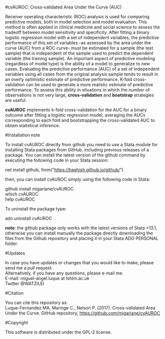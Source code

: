 #cvAUROC: Cross-validated Area Under the Curve (AUC)

Receiver operating characteristic (ROC) analysis is used for comparing predictive models, both in model selection and model evaluation. This method is often applied in clinical medicine and social science to assess the tradeoff between model sensitivity and specificity. After fitting a binary logistic regression model with a set of independent variables, the predictive performance of this set of variables -as assessed by the area under the curve (AUC) from a ROC curve- must be estimated for a sample (the test sample) that is independent of the sample used to predict the dependent variable (the training sample). An important aspect of predictive modeling (regardless of model type) is the ability of a model to generalize to new cases. Evaluating the predictive performance (AUC) of a set of independent variables using all cases from the original analysis sample tends to result in an overly optimistic estimate of predictive performance. K-fold cross-validation can be used to generate a more realistic estimate of predictive performance. To assess this ability in situations in which the number of observations is not very large, **cross-validation** and **bootstrap** strategies are useful.   

**cvAUROC** implements k-fold cross-validation for the AUC for a binary outcome after fitting a logistic regression model, averaging the AUCs corresponding to each fold and bootstrapping the cross-validated AUC to obtain statistical inference.    

#Installation note 

To install cvAUROC directly from github you need to use a Stata module for installing Stata packages from GitHub, including previous releases of a package. You can install the latest version of the github command by executing the following code in your Stata session:    

 net install github, from("https://haghish.github.io/github/")  

then, you can install cvAUROC simply using the following code in Stata:   

 github install migariane/cvAUROC  
 which cvAUROC  
 help cvAUROC  

To uninstall the package type:      

ado uninstall cvAUROC    

**note**: the github package only works with the latest versions of Stata >13.1, otherwise you can install manually the package directly downloading the files from the Github repository and placing it in your Stata ADO PERSONAL folder.    

#Updates

In case you have updates or changes that you would like to make, please send me a pull request.    
Alternatively, if you have any questions, please e-mail me.    
E-mail: miguel-angel.luque at lshtm.ac.uk      
Twitter @WATZILEI        

#Citation

You can cite this repository as:  
Luque-Fernandez MA, Maringe C., Nelson P. (2017). Cross-validated Area Under the Curve. GitHub repository, https://github.com/migariane/cvAUROC    

#Copyright

This software is distributed under the GPL-2 license.  


